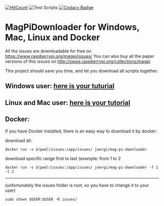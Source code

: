 [![HitCount](http://hits.dwyl.com/joergi/MagPiDownloader.svg)](http://hits.dwyl.com/joergi/MagPiDownloader) ![Test Scripts](https://github.com/joergi/MagPiDownloader/workflows/Test%20Scripts/badge.svg) [![Codacy Badge](https://api.codacy.com/project/badge/Grade/6148b12808964799910ed67ce82065ce)](https://www.codacy.com/app/joergi/MagPiDownloader?utm_source=github.com&amp;utm_medium=referral&amp;utm_content=joergi/MagPiDownloader&amp;utm_campaign=Badge_Grade)

# MagPiDownloader for Windows, Mac, Linux and Docker

All the issues are downloadable for free on https://www.raspberrypi.org/magpi/issues/
You can also buy all the paper versions of this issues on http://swag.raspberrypi.org/collections/magpi

This project should save you time, and let you download all scripts together.

## Windows user: [here is your tuturial](windows/)

## Linux and Mac user: [here is your tutorial](linux_mac/)

## Docker:
If you have Docker installed, there is an easy way to download it by docker:   

download all:
```
docker run -v $(pwd)/issues:/app/issues/ joergi/mag-pi-downloader
```

download specific range first to last (example: from 1 to 2
```
docker run -v $(pwd)/issues:/app/issues/ joergi/mag-pi-downloader -f 1 -l 2
```
---
(unfortunately the issues folder is root, so you have to change it to your user)
```
sudo chown $USER:$USER -R issues/
```

